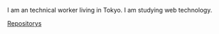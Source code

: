 ﻿I am an technical worker living in Tokyo. I am studying web technology.

[Repositorys](./Repository.md)
